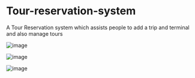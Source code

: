 # Tour-reservation-system
A Tour Reservation system which assists people to add a trip and terminal and also manage tours

![image](https://github.com/usama7628674/Tour-reservation-system/assets/29252277/03f9dc35-5cd3-456f-8699-833bdeaf4c2b)

![image](https://github.com/usama7628674/Tour-reservation-system/assets/29252277/0fd32800-d374-4061-b29b-3371cdb26ede)

![image](https://github.com/usama7628674/Tour-reservation-system/assets/29252277/013a180d-4cd3-423d-bea7-ef565cef9cdd)


